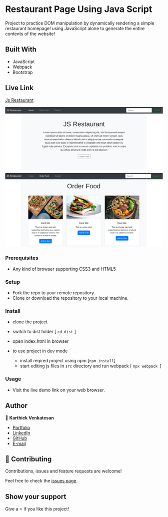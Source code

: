 # Restaurant Page Using Java Script
Project to practice DOM manipulation by dynamically rendering a simple restaurant homepage!  using JavaScript alone to generate the entire contents of the website!

## Built With

- JavaScript
- Webpack
- Bootstrap

## Live Link

[Js Restaurant](https://karthi07.github.io/restaurant_page_js/)

![Home Page](dist/screenshots/home_page.png)
![Order Page](dist/screenshots/order_page.png)

### Prerequisites

- Any kind of browser supporting CSS3 and HTML5

### Setup

- Fork the repo to your remote repository.
- Clone or download the repository to your local machine.

### Install

- clone the project
- switch to dist folder [ `cd dist` ]
- open index.html in browser

- to use project in dev mode
  - install reqired project using npm [`npm install`] 
  - start editing js files in `src` directory and run webpack [ `npx webpack `]


### Usage

- Visit the live demo link on your web browser.

## Author

👤 **Karthick Venkatesan**

- [Portfolio](https://karthi07.github.io/)
- [LinkedIn](https://www.linkedin.com/in/karthickvenkadesan/)
- [GitHub](https://github.com/karthi07)
- [E-mail](itkarthi02@gmail.com)

## 🤝 Contributing

Contributions, issues and feature requests are welcome!

Feel free to check the [issues page](https://github.com/karthi07/restaurant_page_js/issues).

## Show your support

Give a ⭐️ if you like this project!